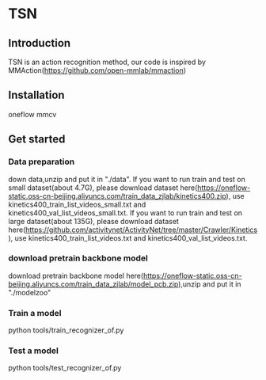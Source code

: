 # TSN

## Introduction
TSN is an action recognition method, our code is inspired by MMAction(https://github.com/open-mmlab/mmaction)

## Installation
oneflow
mmcv

## Get started

### Data preparation
down data,unzip and put it in "./data".
If you want to run train and test on small dataset(about 4.7G), please download dataset here(https://oneflow-static.oss-cn-beijing.aliyuncs.com/train_data_zjlab/kinetics400.zip), use kinetics400_train_list_videos_small.txt and kinetics400_val_list_videos_small.txt.
If you want to run train and test on large dataset(about 135G), please download dataset here(https://github.com/activitynet/ActivityNet/tree/master/Crawler/Kinetics), use kinetics400_train_list_videos.txt and kinetics400_val_list_videos.txt.
### download pretrain backbone model
download pretrain backbone model
here(https://oneflow-static.oss-cn-beijing.aliyuncs.com/train_data_zjlab/model_pcb.zip),unzip and put it in "./modelzoo"

### Train a model
python tools/train_recognizer_of.py

### Test a model
python tools/test_recognizer_of.py

